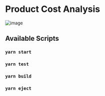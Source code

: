 # Product Cost Analysis
![image](https://user-images.githubusercontent.com/50183633/149036306-d52c09f3-aaae-4cea-a32b-b2b2549b3e0c.png)

## Available Scripts
### `yarn start`
### `yarn test`
### `yarn build`
### `yarn eject`
